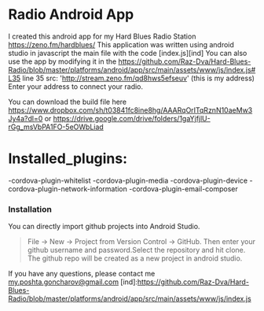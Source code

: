 # Radio Android App 
I created this android app for my Hard Blues Radio Station https://zeno.fm/hardblues/
This application was written using android studio in javascript the main file with the code [index.js][ind]
You can also use the app by modifying it in the https://github.com/Raz-Dva/Hard-Blues-Radio/blob/master/platforms/android/app/src/main/assets/www/js/index.js#L35 line 35   src: 'http://stream.zeno.fm/qd8hws5efseuv' (this is my address)    Enter your address to connect your radio.

You can download the build file here https://www.dropbox.com/sh/t03841fc8ine8hg/AAARqOrITqRznN10aeMw3Jy4a?dl=0 
or https://drive.google.com/drive/folders/1gaYjfjlU-rGg_msVbPA1FO-5eOWbLiad

# Installed_plugins:
-cordova-plugin-whitelist
-cordova-plugin-media
-cordova-plugin-device
-cordova-plugin-network-information
-cordova-plugin-email-composer

### Installation   
You can directly import github projects into Android Studio. 
>File -> New -> Project from Version Control -> GitHub.
Then enter your github username and password.Select the repository and hit clone.
The github repo will be created as a new project in android studio.

If you have any questions, please contact me  my.poshta.goncharov@gmail.com
[ind]:<https://github.com/Raz-Dva/Hard-Blues-Radio/blob/master/platforms/android/app/src/main/assets/www/js/index.js>
